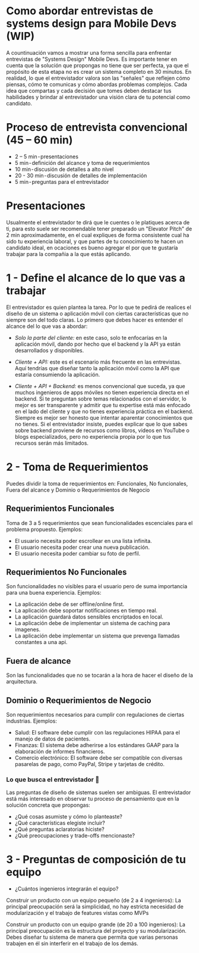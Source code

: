 # Como abordar entrevistas de systems design para Mobile Devs (WIP)
A countinuación vamos a mostrar una forma sencilla para enfrentar entrevistas de "Systems Design" Mobile Devs. Es importante tener en cuenta que la solución que propongas no tiene que ser perfecta, ya que el propósito de esta etapa no es crear un sistema completo en 30 minutos. En realidad, lo que el entrevistador valora son las "señales" que reflejen cómo piensas, cómo te comunicas y cómo abordas problemas complejos. Cada idea que compartas y cada decisión que tomes deben destacar tus habilidades y brindar al entrevistador una visión clara de tu potencial como candidato.

# Proceso de entrevista convencional (45 – 60 min)
- 2 – 5 min - presentaciones
- 5 min - definición del alcance y toma de requerimientos
- 10 min - discusión de detalles a alto nivel
- 20 - 30 min - discusión de detalles de implementación
- 5 min - preguntas para el entrevistador

# Presentaciones
Usualmente el entrevistador te dirá que le cuentes o le platiques acerca de ti, para esto suele ser recomendable tener preparado un "Elevator Pitch" de 2 min aproximadamente, en el cual expliques de forma consistente cual ha sido tu experiencia laboral, y que partes de tu conocimiento te hacen un candidato ideal, en ocaciones es bueno agregar el por que te gustaría trabajar para la compañia a la que estás aplicando.

# 1 - Define el alcance de lo que vas a trabajar
El entrevistador es quien plantea la tarea. Por lo que te pedirá de realices el diseño de un sistema o aplicación móvil con ciertas características que no siempre son del todo claras. Lo primero que debes hacer es entender el alcance del lo que vas a abordar:

- *Solo la parte del cliente:* en este caso, solo te enfocarías en la aplicación móvil, dando por hecho que el backend y la API ya están desarrollados y disponibles.

- *Cliente + API:* este es el escenario más frecuente en las entrevistas. Aquí tendrías que diseñar tanto la aplicación móvil como la API que estaría consumiendo la aplicación.

- *Cliente + API + Backend:* es menos convencional que suceda, ya que muchos ingenieros de apps móviles no tienen experiencia directa en el backend. Si te preguntan sobre temas relacionados con el servidor, lo mejor es ser transparente y admitir que tu expertise está más enfocado en el lado del cliente y que no tienes experiencia práctica en el backend. Siempre es mejor ser honesto que intentar aparentar conocimientos que no tienes. Si el entrevistador insiste, puedes explicar que lo que sabes sobre backend proviene de recursos como libros, videos en YouTube o blogs especializados, pero no experiencia propia por lo que tus recursos serán más limitados.

# 2 - Toma de Requerimientos
Puedes dividir la toma de requerimientos en: Funcionales, No funcionales, Fuera del alcance y Dominio o Requerimientos de Negocio

## Requerimientos Funcionales
Toma de 3 a 5 requerimientos que sean funcionalidades escenciales para el problema propuesto.
Ejemplos:
- El usuario necesita poder escrollear en una lista infinita.
- El usuario necesita poder crear una nueva publicación.
- El usuario necesita poder cambiar su foto de perfil.

## Requerimientos No Funcionales
Son funcionalidades no visibles para el usuario pero de suma importancia para una buena experiencia.
Ejemplos:
- La aplicación debe de ser offline/online first.
- La aplicación debe soportar notificaciones en tiempo real.
- La aplicación guardará datos sensibles encriptados en local.
- La aplicación debe de implementar un sistema de caching para imagenes.
- La aplicación debe implementar un sistema que prevenga llamadas constantes a una api.

## Fuera de alcance
Son las funcionalidades que no se tocarán a la hora de hacer el diseño de la arquitectura.

## Dominio o Requerimientos de Negocio
Son requerimientos necesarios para cumplir con regulaciones de ciertas industrias.
Ejemplos:
- Salud: El software debe cumplir con las regulaciones HIPAA para el manejo de datos de pacientes.
- Finanzas: El sistema debe adherirse a los estándares GAAP para la elaboración de informes financieros.
- Comercio electrónico: El software debe ser compatible con diversas pasarelas de pago, como PayPal, Stripe y tarjetas de crédito.

### Lo que busca el entrevistador 👀
Las preguntas de diseño de sistemas suelen ser ambiguas. El entrevistador está más interesado en observar tu proceso de pensamiento que en la solución concreta que propongas:
- ¿Qué cosas asumiste y cómo lo planteaste?
- ¿Qué características elegiste incluir?
- ¿Qué preguntas aclaratorias hiciste?
- ¿Qué preocupaciones y trade-offs mencionaste?

# 3 - Preguntas de composición de tu equipo
- ¿Cuántos ingenieros integrarán el equipo?

Construir un producto con un equipo pequeño (de 2 a 4 ingenieros): La principal preocupación será la simplicidad, no hay estricta necesidad de modularización y el trabajo de features vistas como MVPs

Construir un producto con un equipo grande (de 20 a 100 ingenieros): La principal preocupación es la estructura del proyecto y su modularización. Debes diseñar tu sistema de manera que permita que varias personas trabajen en él sin interferir en el trabajo de los demás.

